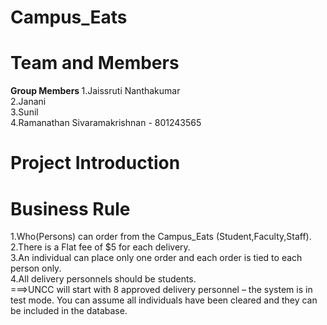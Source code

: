# Campus_Eats

# Team and Members
<b> Group Members </b>
1.Jaissruti Nanthakumar<br />
2.Janani<br />
3.Sunil<br />
4.Ramanathan Sivaramakrishnan - 801243565

# Project Introduction









# Business Rule 
1.Who(Persons) can order from the Campus_Eats (Student,Faculty,Staff).<br />
2.There is a Flat fee of $5 for each delivery.<br />
3.An individual can place only one order and each order is tied to each person only.<br />
4.All delivery personnels  should be students.<br />
===>UNCC will start with 8 approved delivery personnel – the system is in test 
mode.  You can assume all individuals have been cleared and they can be 
included in the database.  






